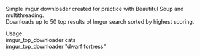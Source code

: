 Simple imgur downloader created for practice with Beautiful Soup and multithreading.<br />
Downloads up to 50 top results of Imgur search sorted by highest scoring.

Usage:<br />
imgur_top_downloader cats<br />
imgur_top_downloader "dwarf fortress"
